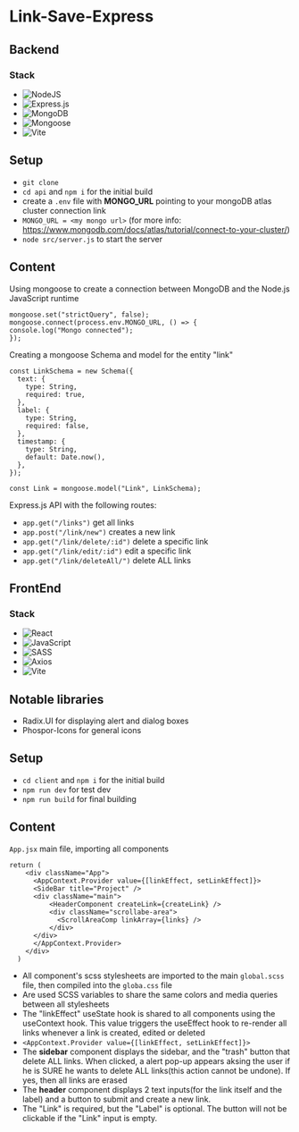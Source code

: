# Link-Save-Express

## Backend

### Stack
- ![NodeJS](https://img.shields.io/badge/node.js-6DA55F?style=for-the-badge&logo=node.js&logoColor=white)
- ![Express.js](https://img.shields.io/badge/express.js-%23404d59.svg?style=for-the-badge&logo=express&logoColor=%2361DAFB)
- ![MongoDB](https://img.shields.io/badge/MongoDB-%234ea94b.svg?style=for-the-badge&logo=mongodb&logoColor=white)
- ![Mongoose](https://img.shields.io/badge/Mongoose-860000?style=for-the-badge&logo=mongodb&logoColor=white)
- ![Vite](https://img.shields.io/badge/vite-%23646CFF.svg?style=for-the-badge&logo=vite&logoColor=white)


## Setup
- ``git clone`` 
- ``cd api`` and ``npm i`` for the initial build
- create a  ``.env`` file with **MONGO_URL** pointing to your mongoDB atlas cluster connection link
- ``MONGO_URL = <my mongo url>`` (for more info: https://www.mongodb.com/docs/atlas/tutorial/connect-to-your-cluster/)
- ``node src/server.js`` to start the server


## Content

Using mongoose to create a connection between MongoDB and the Node.js JavaScript runtime 
```
mongoose.set("strictQuery", false);
mongoose.connect(process.env.MONGO_URL, () => {
console.log("Mongo connected");
});
```
Creating a mongoose Schema and model for the entity "link"
```
const LinkSchema = new Schema({
  text: {
    type: String,
    required: true,
  },
  label: {
    type: String,
    required: false,
  },
  timestamp: {
    type: String,
    default: Date.now(),
  },
});

const Link = mongoose.model("Link", LinkSchema);
```
Express.js API with the following routes:
- ``app.get("/links")`` get all links
- ``app.post("/link/new")`` creates a new link 
- ``app.get("/link/delete/:id")`` delete a specific link 
- ``app.get("/link/edit/:id")`` edit a specific link
- ``app.get("/link/deleteAll/")`` delete ALL links

## FrontEnd


### Stack
- ![React](https://img.shields.io/badge/react-%2320232a.svg?style=for-the-badge&logo=react&logoColor=%2361DAFB)
- ![JavaScript](https://img.shields.io/badge/javascript-%23323330.svg?style=for-the-badge&logo=javascript&logoColor=%23F7DF1E)
- ![SASS](https://img.shields.io/badge/SASS-hotpink.svg?style=for-the-badge&logo=SASS&logoColor=white)
- ![Axios](https://img.shields.io/badge/axios-864196?style=for-the-badge&logo=expo&logoColor=white)
- ![Vite](https://img.shields.io/badge/vite-%23646CFF.svg?style=for-the-badge&logo=vite&logoColor=white)

## Notable libraries
- Radix.UI for displaying alert and dialog boxes
- Phospor-Icons for general icons


## Setup
- ``cd client`` and ``npm i`` for the initial build
- ``npm run dev`` for test dev
- ``npm run build`` for final building

## Content

``App.jsx`` main file, importing all components

```
return (
    <div className="App">
      <AppContext.Provider value={[linkEffect, setLinkEffect]}>
      <SideBar title="Project" />
      <div className="main">
          <HeaderComponent createLink={createLink} />
          <div className="scrollabe-area">
            <ScrollAreaComp linkArray={links} />
          </div>
      </div>
      </AppContext.Provider>
    </div>
  )
```


- All component's scss stylesheets are imported to the main ``global.scss`` file, then compiled into the ``globa.css`` file
- Are used SCSS variables to share the same colors and media queries between all stylesheets
- The "linkEffect" useState hook is shared to all components using the useContext hook. This value triggers the useEffect hook to re-render all links whenever a link is created, edited or deleted
- `` <AppContext.Provider value={[linkEffect, setLinkEffect]}> ``
- The **sidebar** component displays the sidebar, and the "trash" button that delete ALL links. When clicked, a alert pop-up appears aksing the user if he is SURE he wants to delete ALL links(this action cannot be undone). If yes, then all links are erased
- The **header** component displays 2 text inputs(for the link itself and the label) and a button to submit and create a new link.
- The "Link" is required, but the "Label" is optional. The button will not be clickable if the "Link" input is empty.
